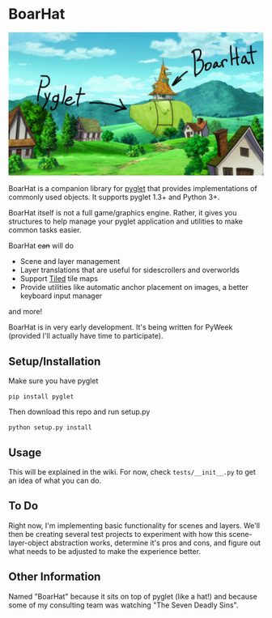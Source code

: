 # BoarHat

![alt text](https://github.com/pmdevita/BoarHat/raw/master/docs/boarhatdiagram.png "An analogy for BoarHat's design")

BoarHat is a companion library for [pyglet](https://github.com/pyglet/pyglet) that provides implementations of commonly 
used objects. It supports pyglet 1.3+ and Python 3+.

BoarHat itself is not a full game/graphics engine. Rather, it gives you structures to help manage your pyglet 
application and utilities to make common tasks easier.

BoarHat ~~can~~ will do

* Scene and layer management
* Layer translations that are useful for sidescrollers and overworlds
* Support [Tiled](https://www.mapeditor.org/) tile maps
* Provide utilities like automatic anchor placement on images, a better keyboard input manager

and more!

BoarHat is in very early development. It's being written for PyWeek (provided I'll actually have time to participate).

## Setup/Installation

Make sure you have pyglet

    pip install pyglet
    
Then download this repo and run setup.py

    python setup.py install
    
## Usage

This will be explained in the wiki. For now, check `tests/__init__.py`
to get an idea of what you can do.

## To Do

Right now, I'm implementing basic functionality for scenes and layers. We'll then be creating several test projects 
to experiment with how this scene-layer-object abstraction works, determine it's pros and cons, and figure out what 
needs to be adjusted to make the experience better.

## Other Information

Named "BoarHat" because it sits on top of pyglet (like a hat!) and 
because some of my consulting team was watching "The Seven Deadly Sins".
    

